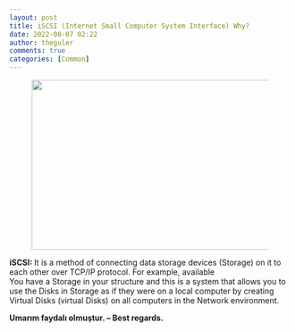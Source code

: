 ```yaml
---
layout: post
title: iSCSI (Internet Small Computer System Interface) Why?
date: 2022-08-07 02:22
author: theguler
comments: true
categories: [Common]
---
```

<!-- wp:image {"id":3955,"width":543,"height":304,"sizeSlug":"large","linkDestination":"none"} -->
<figure class="wp-block-image size-large is-resized"><img src="https://theguler.wordpress.com/wp-content/uploads/2022/08/what-is-iscsi-1.jpg?w=817" alt="" class="wp-image-3955" width="543" height="304" /></figure>
<!-- /wp:image -->

<!-- wp:paragraph -->
<p><strong>iSCSI: </strong>It is a method of connecting data storage devices (Storage) on it to each other over TCP/IP protocol. For example, available<br>You have a Storage in your structure and this is a system that allows you to use the Disks in Storage as if they were on a local computer by creating Virtual Disks (virtual Disks) on all computers in the Network environment.</p>
<!-- /wp:paragraph -->

<!-- wp:paragraph -->
<p><strong>Umarım faydalı olmuştur. – Best regards.</strong></p>
<!-- /wp:paragraph -->
